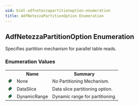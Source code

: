 ```yaml
---
uid: biml-adfnetezzapartitionoption-enumeration
title: AdfNetezzaPartitionOption Enumeration
---
```


## AdfNetezzaPartitionOption Enumeration

<div class="LanguageSummary"><div class ="SummaryItem">Specifies partition mechanism for parallel table reads.</div></div>
<div class="EnumValueGroup">

### Enumeration Values

<table id="EnumValue" class="MemberList"><tbody><tr><th class="MemberTypeIconColumnHeader">&nbsp;</th><th class="MemberNameColumnHeader">Name</th><th class="MemberSummaryColumnHeader">Summary</th></tr><tr class="cd0"><td align="center" class="MemberTypeIcon"><img src="enumValue.png"></img></td><td class="MemberName">None</td><td class="MemberSummary"><div class ="SummaryItem">No Partitioning Mechanism.</div></td></tr><tr class="cd1"><td align="center" class="MemberTypeIcon"><img src="enumValue.png"></img></td><td class="MemberName">DataSlice</td><td class="MemberSummary"><div class ="SummaryItem">Data slice partitioning option.</div></td></tr><tr class="cd0"><td align="center" class="MemberTypeIcon"><img src="enumValue.png"></img></td><td class="MemberName">DynamicRange</td><td class="MemberSummary"><div class ="SummaryItem">Dynamic range for partitioning.</div></td></tr></tbody></table>
</div>